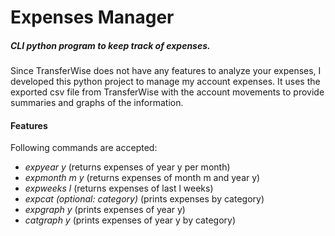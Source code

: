 # Expenses Manager

##### CLI python program to keep track of expenses.
<p>
Since TransferWise does not have any features to analyze your expenses, 
I developed this python project to manage my account expenses. 
It uses the exported csv file from TransferWise with the account 
movements to provide summaries and graphs of the information.
</p> 

#### Features
<p> Following commands are accepted:  </p>

* _*expyear y*_ (returns expenses of year y per month)
* _*expmonth m y*_ (returns expenses of month m and year y)
* _*expweeks l*_  (returns expenses of last l weeks)
* _*expcat (optional: category)*_ (prints expenses by category)
* _*expgraph y*_ (prints expenses of year y)
* _*catgraph y*_ (prints expenses of year y by category)